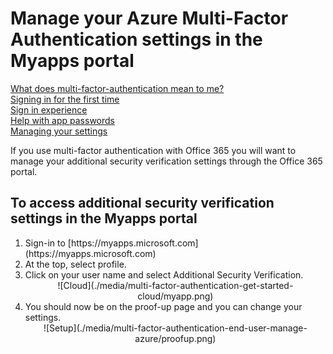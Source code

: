<properties 
	pageTitle="Manage your Azure MFA settings in the Myapps portal" 
	description="This page will show users where in the Myapps portal they need to go to manage their Azure MFA settings." 
	services="multi-factor-authentication" 
	documentationCenter="" 
	authors="billmath" 
	manager="terrylan" 
	editor="bryanla"/>

<tags 
	ms.service="multi-factor-authentication" 
	ms.workload="identity" 
	ms.tgt_pltfrm="na" 
	ms.devlang="na" 
	ms.topic="article" 
	ms.date="06/02/2015" 
	ms.author="billmath"/>

# Manage your Azure Multi-Factor Authentication settings in the Myapps portal

[What does multi-factor-authentication mean to me?](multi-factor-authenticatio-end-user.md)<br> 
[Signing in for the first time](multi-factor-authentication-end-user-first-time.md)<br>
[Sign in experience](multi-factor-authentication-end-user-signin.md)<br>
[Help with app passwords](multi-factor-authentication-end-user-app-passwords.md)<br>
[Managing your settings](multi-factor-authentication-end-user-manage-settings.md)



If you use multi-factor authentication with Office 365 you will want to manage your additional security verification settings through the Office 365 portal.

## To access additional security verification settings in the Myapps portal
<ol>
<li>Sign-in to [https://myapps.microsoft.com](https://myapps.microsoft.com)</li>	
<li>At the top, select profile.</li>
<li>Click on your user name and select Additional Security Verification.</li>

<center>![Cloud](./media/multi-factor-authentication-get-started-cloud/myapp.png)</center>

<li>You should now be on the proof-up page and you can change your settings.</li>

<center>![Setup](./media/multi-factor-authentication-end-user-manage-azure/proofup.png)</center>

